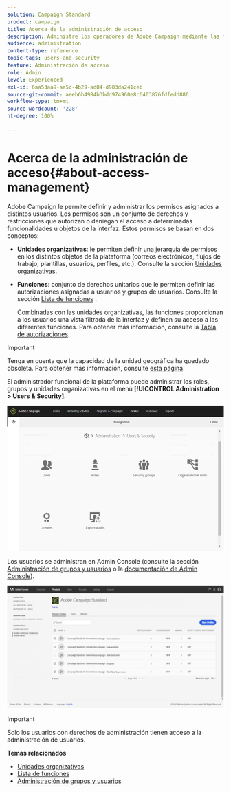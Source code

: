 ```yaml
---
solution: Campaign Standard
product: campaign
title: Acerca de la administración de acceso
description: Administre los operadores de Adobe Campaign mediante las funciones, los grupos y las unidades organizativas.
audience: administration
content-type: reference
topic-tags: users-and-security
feature: Administración de acceso
role: Admin
level: Experienced
exl-id: 6aa53aa9-aa5c-4b29-ad84-d983da241ceb
source-git-commit: aeeb6b4984b3bdd974960e8c6403876fdfedd886
workflow-type: tm+mt
source-wordcount: '228'
ht-degree: 100%

---
```


# Acerca de la administración de acceso{#about-access-management}

Adobe Campaign le permite definir y administrar los permisos asignados a distintos usuarios. Los permisos son un conjunto de derechos y restricciones que autorizan o deniegan el acceso a determinadas funcionalidades u objetos de la interfaz. Estos permisos se basan en dos conceptos:

* **Unidades organizativas**: le permiten definir una jerarquía de permisos en los distintos objetos de la plataforma (correos electrónicos, flujos de trabajo, plantillas, usuarios, perfiles, etc.). Consulte la sección [Unidades organizativas](../../administration/using/organizational-units.md).
* **Funciones**: conjunto de derechos unitarios que le permiten definir las autorizaciones asignadas a usuarios y grupos de usuarios. Consulte la sección [Lista de funciones](../../administration/using/list-of-roles.md) .

   Combinadas con las unidades organizativas, las funciones proporcionan a los usuarios una vista filtrada de la interfaz y definen su acceso a las diferentes funciones. Para obtener más información, consulte la [Tabla de autorizaciones](../../administration/using/list-of-roles.md).

>[!IMPORTANT]
>
>Tenga en cuenta que la capacidad de la unidad geográfica ha quedado obsoleta. Para obtener más información, consulte [esta página](../../rn/using/deprecated-features.md).

El administrador funcional de la plataforma puede administrar los roles, grupos y unidades organizativas en el menú **[!UICONTROL Administration > Users & Security]**.

![](assets/user_management_1.png)

Los usuarios se administran en Admin Console (consulte la sección [Administración de grupos y usuarios](../../administration/using/managing-groups-and-users.md) o la [documentación de Admin Console](https://helpx.adobe.com/es/enterprise/managing/user-guide.html)).

![](assets/user_management_6.png)

>[!IMPORTANT]
>
>Solo los usuarios con derechos de administración tienen acceso a la administración de usuarios.

**Temas relacionados**

* [Unidades organizativas](../../administration/using/organizational-units.md)
* [Lista de funciones](../../administration/using/list-of-roles.md)
* [Administración de grupos y usuarios](../../administration/using/managing-groups-and-users.md)
